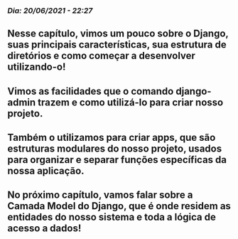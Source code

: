 ### _Dia: 20/06/2021 - 22:27_

## Nesse capítulo, vimos um pouco sobre o Django, suas principais características, sua estrutura de diretórios e como começar a desenvolver utilizando-o!
## Vimos as facilidades que o comando django-admin trazem e como utilizá-lo para criar nosso projeto.
## Também o utilizamos para criar apps, que são estruturas modulares do nosso projeto, usados para organizar e separar funções específicas da nossa aplicação.
## No próximo capítulo, vamos falar sobre a Camada Model do Django, que é onde residem as entidades do nosso sistema e toda a lógica de acesso a dados!